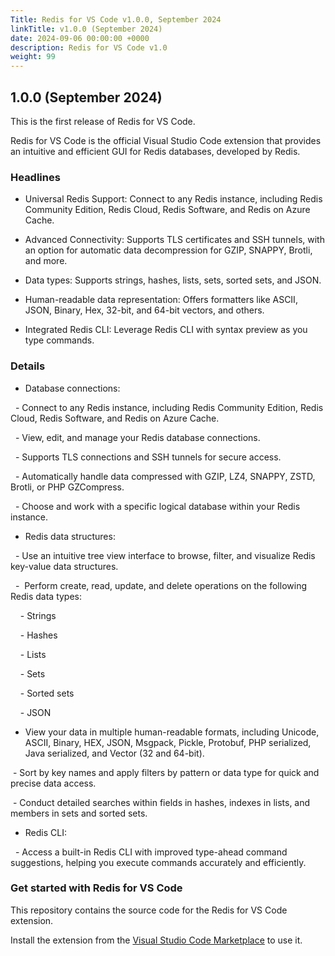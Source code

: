 ```yaml
---
Title: Redis for VS Code v1.0.0, September 2024
linkTitle: v1.0.0 (September 2024)
date: 2024-09-06 00:00:00 +0000
description: Redis for VS Code v1.0
weight: 99
---
```


## 1.0.0 (September 2024)

This is the first release of Redis for VS Code.

Redis for VS Code is the official Visual Studio Code extension that provides an intuitive and efficient GUI for Redis databases, developed by Redis.

### Headlines

* Universal Redis Support: Connect to any Redis instance, including Redis Community Edition, Redis Cloud, Redis Software, and Redis on Azure Cache.

* Advanced Connectivity: Supports TLS certificates and SSH tunnels, with an option for automatic data decompression for GZIP, SNAPPY, Brotli, and more.

* Data types: Supports strings, hashes, lists, sets, sorted sets, and JSON.

* Human-readable data representation: Offers formatters like ASCII, JSON, Binary, Hex, 32-bit, and 64-bit vectors, and others.

* Integrated Redis CLI: Leverage Redis CLI with syntax preview as you type commands.

### Details

- Database connections:

  - Connect to any Redis instance, including Redis Community Edition, Redis Cloud, Redis Software, and Redis on Azure Cache.

  - View, edit, and manage your Redis database connections.

  - Supports TLS connections and SSH tunnels for secure access.

  - Automatically handle data compressed with GZIP, LZ4, SNAPPY, ZSTD, Brotli, or PHP GZCompress.

  - Choose and work with a specific logical database within your Redis instance.

- Redis data structures:

  - Use an intuitive tree view interface to browse, filter, and visualize Redis key-value data structures.

  -  Perform create, read, update, and delete operations on the following Redis data types:

    - Strings

    - Hashes

    - Lists

    - Sets

    - Sorted sets

    - JSON

- View your data in multiple human-readable formats, including Unicode, ASCII, Binary, HEX, JSON, Msgpack, Pickle, Protobuf, PHP serialized, Java serialized, and Vector (32 and 64-bit).

 - Sort by key names and apply filters by pattern or data type for quick and precise data access.

 - Conduct detailed searches within fields in hashes, indexes in lists, and members in sets and sorted sets.

- Redis CLI:

  - Access a built-in Redis CLI with improved type-ahead command suggestions, helping you execute commands accurately and efficiently.

### Get started with Redis for VS Code

This repository contains the source code for the Redis for VS Code extension.

Install the extension from the [Visual Studio Code Marketplace](https://marketplace.visualstudio.com/items?itemName=redis.redis-for-vscode) to use it.
